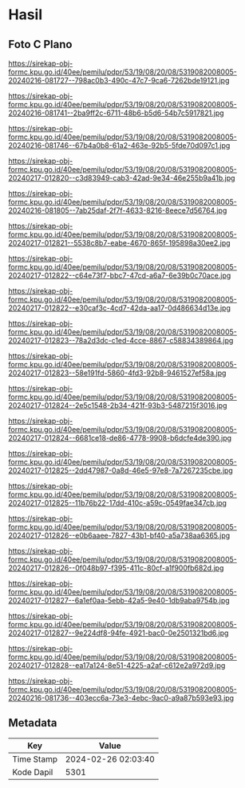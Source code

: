 # Hasil

## Foto C Plano

https://sirekap-obj-formc.kpu.go.id/40ee/pemilu/pdpr/53/19/08/20/08/5319082008005-20240216-081727--798ac0b3-490c-47c7-9ca6-7262bde19121.jpg

https://sirekap-obj-formc.kpu.go.id/40ee/pemilu/pdpr/53/19/08/20/08/5319082008005-20240216-081741--2ba9ff2c-6711-48b6-b5d6-54b7c5917821.jpg

https://sirekap-obj-formc.kpu.go.id/40ee/pemilu/pdpr/53/19/08/20/08/5319082008005-20240216-081746--67b4a0b8-61a2-463e-92b5-5fde70d097c1.jpg

https://sirekap-obj-formc.kpu.go.id/40ee/pemilu/pdpr/53/19/08/20/08/5319082008005-20240217-012820--c3d83949-cab3-42ad-9e34-46e255b9a41b.jpg

https://sirekap-obj-formc.kpu.go.id/40ee/pemilu/pdpr/53/19/08/20/08/5319082008005-20240216-081805--7ab25daf-2f7f-4633-8216-8eece7d56764.jpg

https://sirekap-obj-formc.kpu.go.id/40ee/pemilu/pdpr/53/19/08/20/08/5319082008005-20240217-012821--5538c8b7-eabe-4670-865f-195898a30ee2.jpg

https://sirekap-obj-formc.kpu.go.id/40ee/pemilu/pdpr/53/19/08/20/08/5319082008005-20240217-012822--c64e73f7-bbc7-47cd-a6a7-6e39b0c70ace.jpg

https://sirekap-obj-formc.kpu.go.id/40ee/pemilu/pdpr/53/19/08/20/08/5319082008005-20240217-012822--e30caf3c-4cd7-42da-aa17-0d486634d13e.jpg

https://sirekap-obj-formc.kpu.go.id/40ee/pemilu/pdpr/53/19/08/20/08/5319082008005-20240217-012823--78a2d3dc-c1ed-4cce-8867-c58834389864.jpg

https://sirekap-obj-formc.kpu.go.id/40ee/pemilu/pdpr/53/19/08/20/08/5319082008005-20240217-012823--58e191fd-5860-4fd3-92b8-9461527ef58a.jpg

https://sirekap-obj-formc.kpu.go.id/40ee/pemilu/pdpr/53/19/08/20/08/5319082008005-20240217-012824--2e5c1548-2b34-421f-93b3-5487215f3016.jpg

https://sirekap-obj-formc.kpu.go.id/40ee/pemilu/pdpr/53/19/08/20/08/5319082008005-20240217-012824--6681ce18-de86-4778-9908-b6dcfe4de390.jpg

https://sirekap-obj-formc.kpu.go.id/40ee/pemilu/pdpr/53/19/08/20/08/5319082008005-20240217-012825--2dd47987-0a8d-46e5-97e8-7a7267235cbe.jpg

https://sirekap-obj-formc.kpu.go.id/40ee/pemilu/pdpr/53/19/08/20/08/5319082008005-20240217-012825--11b76b22-17dd-410c-a59c-0549fae347cb.jpg

https://sirekap-obj-formc.kpu.go.id/40ee/pemilu/pdpr/53/19/08/20/08/5319082008005-20240217-012826--e0b6aaee-7827-43b1-bf40-a5a738aa6365.jpg

https://sirekap-obj-formc.kpu.go.id/40ee/pemilu/pdpr/53/19/08/20/08/5319082008005-20240217-012826--0f048b97-f395-411c-80cf-a1f900fb682d.jpg

https://sirekap-obj-formc.kpu.go.id/40ee/pemilu/pdpr/53/19/08/20/08/5319082008005-20240217-012827--6a1ef0aa-5ebb-42a5-9e40-1db9aba9754b.jpg

https://sirekap-obj-formc.kpu.go.id/40ee/pemilu/pdpr/53/19/08/20/08/5319082008005-20240217-012827--9e224df8-94fe-4921-bac0-0e2501321bd6.jpg

https://sirekap-obj-formc.kpu.go.id/40ee/pemilu/pdpr/53/19/08/20/08/5319082008005-20240217-012828--ea17a124-8e51-4225-a2af-c612e2a972d9.jpg

https://sirekap-obj-formc.kpu.go.id/40ee/pemilu/pdpr/53/19/08/20/08/5319082008005-20240216-081736--403ecc6a-73e3-4ebc-9ac0-a9a87b593e93.jpg


## Metadata

| Key        | Value               |
| ---------- | ------------------- |
| Time Stamp | 2024-02-26 02:03:40 |
| Kode Dapil | 5301                |



